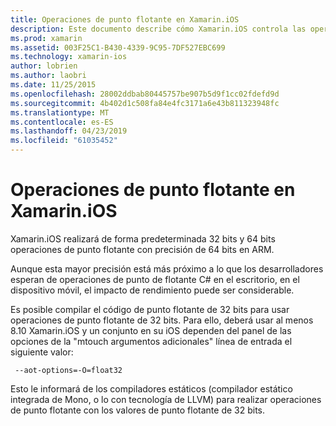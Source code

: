 ```yaml
---
title: Operaciones de punto flotante en Xamarin.iOS
description: Este documento describe cómo Xamarin.iOS controla las operaciones de punto flotante de precisión de 32 bits y 64 bits y asociado impacto en el rendimiento.
ms.prod: xamarin
ms.assetid: 003F25C1-B430-4339-9C95-7DF527EBC699
ms.technology: xamarin-ios
author: lobrien
ms.author: laobri
ms.date: 11/25/2015
ms.openlocfilehash: 28002ddbab80445757be907b5d9f1cc02fdefd9d
ms.sourcegitcommit: 4b402d1c508fa84e4fc3171a6e43b811323948fc
ms.translationtype: MT
ms.contentlocale: es-ES
ms.lasthandoff: 04/23/2019
ms.locfileid: "61035452"
---
```

# <a name="floating-point-operations-in-xamarinios"></a>Operaciones de punto flotante en Xamarin.iOS

Xamarin.iOS realizará de forma predeterminada 32 bits y 64 bits operaciones de punto flotante con precisión de 64 bits en ARM.  

Aunque esta mayor precisión está más próximo a lo que los desarrolladores esperan de operaciones de punto de flotante C# en el escritorio, en el dispositivo móvil, el impacto de rendimiento puede ser considerable.

Es posible compilar el código de punto flotante de 32 bits para usar operaciones de punto flotante de 32 bits.  Para ello, deberá usar al menos 8.10 Xamarin.iOS y un conjunto en su iOS dependen del panel de las opciones de la "mtouch argumentos adicionales" línea de entrada el siguiente valor:

     --aot-options=-O=float32

Esto le informará de los compiladores estáticos (compilador estático integrada de Mono, o lo con tecnología de LLVM) para realizar operaciones de punto flotante con los valores de punto flotante de 32 bits.
